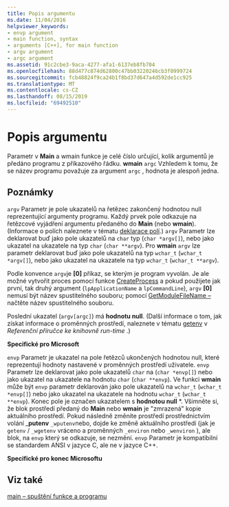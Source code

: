 ```yaml
---
title: Popis argumentu
ms.date: 11/04/2016
helpviewer_keywords:
- envp argument
- main function, syntax
- arguments [C++], for main function
- argv argument
- argc argument
ms.assetid: 91c2cbe3-9aca-4277-afa1-6137eb8fb704
ms.openlocfilehash: 88d477c874d62800c47bb03220246cb3f0999724
ms.sourcegitcommit: fcb48824f9ca24b1f8bd37d647a4d592de1cc925
ms.translationtype: MT
ms.contentlocale: cs-CZ
ms.lasthandoff: 08/15/2019
ms.locfileid: "69492510"
---
```

# <a name="argument-description"></a>Popis argumentu

Parametr v **Main** a wmain funkce je celé číslo určující, kolik argumentů je předáno programu z příkazového řádku. **wmain** `argc` Vzhledem k tomu, že se název programu považuje za argument `argc` , hodnota je alespoň jedna.

## <a name="remarks"></a>Poznámky

`argv` Parametr je pole ukazatelů na řetězec zakončený hodnotou null reprezentující argumenty programu. Každý prvek pole odkazuje na řetězcové vyjádření argumentu předaného do **Main** (nebo **wmain**). (Informace o polích naleznete v tématu [deklarace polí](../c-language/array-declarations.md).) `argv` Parametr lze deklarovat buď jako pole ukazatelů na `char` typ (`char *argv[]`), nebo jako ukazatel na ukazatele na typ `char` (`char **argv`). Pro **wmain** `argv` lze parametr deklarovat buď jako pole ukazatelů na typ `wchar_t` (`wchar_t *argv[]`), nebo jako ukazatel na ukazatele na typ `wchar_t` (`wchar_t **argv`).

Podle konvence `argv`je **[0]** příkaz, se kterým je program vyvolán.  Je ale možné vytvořit proces pomocí funkce [CreateProcess](/windows/win32/api/processthreadsapi/nf-processthreadsapi-createprocessw) a pokud použijete jak první, tak druhý argument (`lpApplicationName` a `lpCommandLine`), `argv` **[0]** nemusí být název spustitelného souboru; pomocí [GetModuleFileName –](/windows/win32/api/libloaderapi/nf-libloaderapi-getmodulefilenamew) načtěte název spustitelného souboru.

Poslední ukazatel (`argv[argc]`) má **hodnotu null**. (Další informace o tom, jak získat informace o proměnných prostředí, naleznete v tématu [getenv](../c-runtime-library/reference/getenv-wgetenv.md) v *Referenční příručce ke knihovně run-time* .)

**Specifické pro Microsoft**

`envp` Parametr je ukazatel na pole řetězců ukončených hodnotou null, které reprezentují hodnoty nastavené v proměnných prostředí uživatele. `envp` Parametr lze deklarovat jako pole ukazatelů `char` na (`char *envp[]`) nebo jako ukazatel na ukazatele na hodnotu `char` (`char **envp`). Ve funkci **wmain** může být `envp` parametr deklarován jako pole ukazatelů na `wchar_t` (`wchar_t *envp[]`) nebo jako ukazatel na ukazatele na hodnotu `wchar_t` (`wchar_t **envp`). Konec pole je označen ukazatelem s **hodnotou null** \*. Všimněte si, že blok prostředí předaný do **Main** nebo **wmain** je "zmrazená" kopie aktuálního prostředí. Pokud následně změníte prostředí prostřednictvím volání _**putenv** `_wputenv`nebo, dojde ke změně aktuálního prostředí (jak je `getenv` / `_wgetenv` vráceno a proměnných `_environ` nebo `_wenviron` ), ale blok, na `envp` který se odkazuje, se nezmění. `envp` Parametr je kompatibilní se standardem ANSI v jazyce C, ale ne v jazyce C++.

**Specifické pro konec Microsoftu**

## <a name="see-also"></a>Viz také

[main – spuštění funkce a programu](../c-language/main-function-and-program-execution.md)
